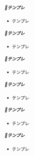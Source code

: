 ##### 🦍テンプレ
- テンプレ
[](..)

##### 🦍テンプレ
- テンプレ
[](..)

##### 🦍テンプレ
- テンプレ
[](..)

##### 🦍テンプレ
- テンプレ
[](..)

##### 🦍テンプレ
- テンプレ
[](..)

##### 🦍テンプレ
- テンプレ
[](..)

